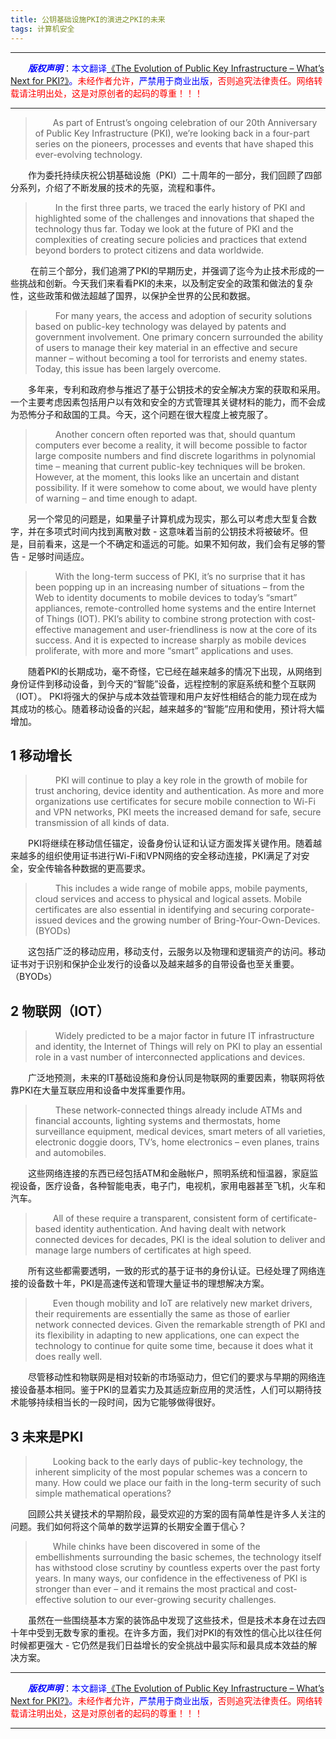 ```yaml
---
title: 公钥基础设施PKI的演进之PKI的未来
tags: 计算机安全
---
```


------

&emsp;&emsp;<font color=blue>**_版权声明_**</font>：<font color=blue >本文翻译[《The Evolution of Public Key Infrastructure – What’s Next for PKI?》](https://www.entrustdatacard.com/blog/2015/march/whats-next-for-pki "点击跳转")。</font><font color=red>未经作者允许，<font color=blue>严禁用于商业出版</font>，否则追究法律责任。网络转载请注明出处，这是对原创者的起码的尊重！！！</font>

------

> &emsp;&emsp;As part of Entrust’s ongoing celebration of our 20th Anniversary of Public Key Infrastructure (PKI),  we’re looking back in a four-part series on the pioneers, processes and events that have shaped this ever-evolving technology.

&emsp;&emsp;作为委托持续庆祝公钥基础设施（PKI）二十周年的一部分，我们回顾了四部分系列，介绍了不断发展的技术的先驱，流程和事件。

> &emsp; &emsp;In the first three parts, we traced the early history of PKI and highlighted some of the challenges and innovations that shaped the technology thus far. Today we look at the future of PKI and the complexities of creating secure policies and practices that extend beyond borders to protect citizens and data worldwide.

&emsp;&emsp; 在前三个部分，我们追溯了PKI的早期历史，并强调了迄今为止技术形成的一些挑战和创新。今天我们来看看PKI的未来，以及制定安全的政策和做法的复杂性，这些政策和做法超越了国界，以保护全世界的公民和数据。

>&emsp; &emsp;For many years, the access and adoption of security solutions based on public-key technology was delayed by patents and government involvement. One primary concern surrounded the ability of users to manage their key material in an effective and secure manner – without becoming a tool for terrorists and enemy states. Today, this issue has been largely overcome.

&emsp;&emsp;多年来，专利和政府参与推迟了基于公钥技术的安全解决方案的获取和采用。一个主要考虑因素包括用户以有效和安全的方式管理其关键材料的能力，而不会成为恐怖分子和敌国的工具。今天，这个问题在很大程度上被克服了。

>&emsp; &emsp;Another concern often reported was that, should quantum computers ever become a reality, it will become possible to factor large composite numbers and find discrete logarithms in polynomial time – meaning that current public-key techniques will be broken. However, at the moment, this looks like an uncertain and distant possibility. If it were somehow to come about, we would have plenty of warning – and time enough to adapt.

&emsp;&emsp;另一个常见的问题是，如果量子计算机成为现实，那么可以考虑大型复合数字，并在多项式时间内找到离散对数 - 这意味着当前的公钥技术将被破坏。但是，目前看来，这是一个不确定和遥远的可能。如果不知何故，我们会有足够的警告 - 足够时间适应。

>&emsp; &emsp;With the long-term success of PKI, it’s no surprise that it has been popping up in an increasing number of situations – from the Web to identity documents to mobile devices to today’s “smart” appliances, remote-controlled home systems and the entire Internet of Things (IOT). PKI’s ability to combine strong protection with cost-effective management and user-friendliness is now at the core of its success. And it is expected to increase sharply as mobile devices proliferate, with more and more “smart” applications and uses.

&emsp;&emsp;随着PKI的长期成功，毫不奇怪，它已经在越来越多的情况下出现，从网络到身份证件到移动设备，到今天的“智能”设备，远程控制的家庭系统和整个互联网（IOT）。 PKI将强大的保护与成本效益管理和用户友好性相结合的能力现在成为其成功的核心。随着移动设备的兴​​起，越来越多的“智能”应用和使用，预计将大幅增加。

## 1 移动增长

>&emsp; &emsp;PKI will continue to play a key role in the growth of mobile for trust anchoring, device identity and authentication. As more and more organizations use certificates for secure mobile connection to Wi-Fi and VPN networks, PKI meets the increased demand for safe, secure transmission of all kinds of data.

&emsp;&emsp;PKI将继续在移动信任锚定，设备身份认证和认证方面发挥关键作用。随着越来越多的组织使用证书进行Wi-Fi和VPN网络的安全移动连接，PKI满足了对安全，安全传输各种数据的更高要求。

>&emsp; &emsp;This includes a wide range of mobile apps, mobile payments, cloud services and access to physical and logical assets. Mobile certificates are also essential in identifying and securing corporate-issued devices and the growing number of Bring-Your-Own-Devices. (BYODs)

&emsp;&emsp;这包括广泛的移动应用，移动支付，云服务以及物理和逻辑资产的访问。移动证书对于识别和保护企业发行的设备以及越来越多的自带设备也至关重要。 （BYODs）

## 2 物联网（IOT）
>&emsp; &emsp;Widely predicted to be a major factor in future IT infrastructure and identity, the Internet of Things will rely on PKI to play an essential role in a vast number of interconnected applications and devices.

&emsp;&emsp;广泛地预测，未来的IT基础设施和身份认同是物联网的重要因素，物联网将依靠PKI在大量互联应用和设备中发挥重要作用。

>&emsp; &emsp;These network-connected things already include ATMs and financial accounts, lighting systems and thermostats, home surveillance equipment, medical devices, smart meters of all varieties, electronic doggie doors, TV’s, home electronics – even planes, trains and automobiles.

&emsp;&emsp;这些网络连接的东西已经包括ATM和金融帐户，照明系统和恒温器，家庭监视设备，医疗设备，各种智能电表，电子门，电视机，家用电器甚至飞机，火车和汽车。

> &emsp;&emsp;All of these require a transparent, consistent form of certificate-based identity authentication. And having dealt with network connected devices for decades, PKI is the ideal solution to deliver and manage large numbers of certificates at high speed.



&emsp;&emsp;所有这些都需要透明，一致的形式的基于证书的身份认证。已经处理了网络连接的设备数十年，PKI是高速传送和管理大量证书的理想解决方案。

> &emsp;&emsp;Even though mobility and IoT are relatively new market drivers, their requirements are essentially the same as those of earlier network connected devices. Given the remarkable strength of PKI and its flexibility in adapting to new applications, one can expect the technology to continue for quite some time, because it does what it does really well.


&emsp;&emsp;尽管移动性和物联网是相对较新的市场驱动力，但它们的要求与早期的网络连接设备基本相同。鉴于PKI的显着实力及其适应新应用的灵活性，人们可以期待技术能够持续相当长的一段时间，因为它能够做得很好。

## 3 未来是PKI


> &emsp;&emsp;Looking back to the early days of public-key technology, the inherent simplicity of the most popular schemes was a concern to many. How could we place our faith in the long-term security of such simple mathematical operations?


&emsp;&emsp;回顾公共关键技术的早期阶段，最受欢迎的方案的固有简单性是许多人关注的问题。我们如何将这个简单的数学运算的长期安全置于信心？

> &emsp;&emsp;While chinks have been discovered in some of the embellishments surrounding the basic schemes, the technology itself has withstood close scrutiny by countless experts over the past forty years. In many ways, our confidence in the effectiveness of PKI is stronger than ever – and it remains the most practical and cost-effective solution to our ever-growing security challenges.

&emsp;&emsp;虽然在一些围绕基本方案的装饰品中发现了这些技术，但是技术本身在过去四十年中受到无数专家的重视。在许多方面，我们对PKI的有效性的信心比以往任何时候都更强大 - 它仍然是我们日益增长的安全挑战中最实际和最具成本效益的解决方案。











------

&emsp;&emsp;<font color=blue>**_版权声明_**</font>：<font color=blue >本文翻译[《The Evolution of Public Key Infrastructure – What’s Next for PKI?》](https://www.entrustdatacard.com/blog/2015/march/whats-next-for-pki "点击跳转")。</font><font color=red>未经作者允许，<font color=blue>严禁用于商业出版</font>，否则追究法律责任。网络转载请注明出处，这是对原创者的起码的尊重！！！</font>

------


